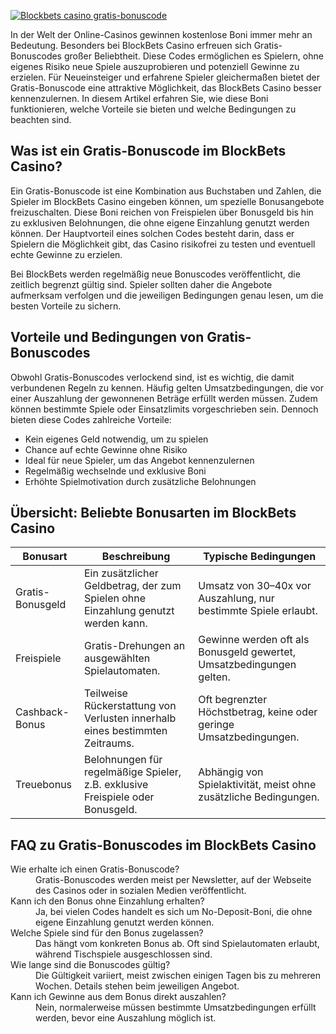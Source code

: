 [![Blockbets casino gratis-bonuscode](https://123-caf.pages.dev/gitsignup.png)](https://vrmoo.ru/Bt82HjjY)

<p>In der Welt der Online-Casinos gewinnen kostenlose Boni immer mehr an Bedeutung. Besonders bei BlockBets Casino erfreuen sich Gratis-Bonuscodes großer Beliebtheit. Diese Codes ermöglichen es Spielern, ohne eigenes Risiko neue Spiele auszuprobieren und potenziell Gewinne zu erzielen. Für Neueinsteiger und erfahrene Spieler gleichermaßen bietet der Gratis-Bonuscode eine attraktive Möglichkeit, das BlockBets Casino besser kennenzulernen. In diesem Artikel erfahren Sie, wie diese Boni funktionieren, welche Vorteile sie bieten und welche Bedingungen zu beachten sind.</p>  <h2>Was ist ein Gratis-Bonuscode im BlockBets Casino?</h2> <p>Ein Gratis-Bonuscode ist eine Kombination aus Buchstaben und Zahlen, die Spieler im BlockBets Casino eingeben können, um spezielle Bonusangebote freizuschalten. Diese Boni reichen von Freispielen über Bonusgeld bis hin zu exklusiven Belohnungen, die ohne eigene Einzahlung genutzt werden können. Der Hauptvorteil eines solchen Codes besteht darin, dass er Spielern die Möglichkeit gibt, das Casino risikofrei zu testen und eventuell echte Gewinne zu erzielen.</p> <p>Bei BlockBets werden regelmäßig neue Bonuscodes veröffentlicht, die zeitlich begrenzt gültig sind. Spieler sollten daher die Angebote aufmerksam verfolgen und die jeweiligen Bedingungen genau lesen, um die besten Vorteile zu sichern.</p>  <h2>Vorteile und Bedingungen von Gratis-Bonuscodes</h2> <p>Obwohl Gratis-Bonuscodes verlockend sind, ist es wichtig, die damit verbundenen Regeln zu kennen. Häufig gelten Umsatzbedingungen, die vor einer Auszahlung der gewonnenen Beträge erfüllt werden müssen. Zudem können bestimmte Spiele oder Einsatzlimits vorgeschrieben sein. Dennoch bieten diese Codes zahlreiche Vorteile:</p> <ul>   <li>Kein eigenes Geld notwendig, um zu spielen</li>   <li>Chance auf echte Gewinne ohne Risiko</li>   <li>Ideal für neue Spieler, um das Angebot kennenzulernen</li>   <li>Regelmäßig wechselnde und exklusive Boni</li>   <li>Erhöhte Spielmotivation durch zusätzliche Belohnungen</li> </ul>  <h2>Übersicht: Beliebte Bonusarten im BlockBets Casino</h2> <table>   <thead>     <tr>       <th>Bonusart</th>       <th>Beschreibung</th>       <th>Typische Bedingungen</th>     </tr>   </thead>   <tbody>     <tr>       <td>Gratis-Bonusgeld</td>       <td>Ein zusätzlicher Geldbetrag, der zum Spielen ohne Einzahlung genutzt werden kann.</td>       <td>Umsatz von 30–40x vor Auszahlung, nur bestimmte Spiele erlaubt.</td>     </tr>     <tr>       <td>Freispiele</td>       <td>Gratis-Drehungen an ausgewählten Spielautomaten.</td>       <td>Gewinne werden oft als Bonusgeld gewertet, Umsatzbedingungen gelten.</td>     </tr>     <tr>       <td>Cashback-Bonus</td>       <td>Teilweise Rückerstattung von Verlusten innerhalb eines bestimmten Zeitraums.</td>       <td>Oft begrenzter Höchstbetrag, keine oder geringe Umsatzbedingungen.</td>     </tr>     <tr>       <td>Treuebonus</td>       <td>Belohnungen für regelmäßige Spieler, z.B. exklusive Freispiele oder Bonusgeld.</td>       <td>Abhängig von Spielaktivität, meist ohne zusätzliche Bedingungen.</td>     </tr>   </tbody> </table>  <h2>FAQ zu Gratis-Bonuscodes im BlockBets Casino</h2> <dl>   <dt>Wie erhalte ich einen Gratis-Bonuscode?</dt>   <dd>Gratis-Bonuscodes werden meist per Newsletter, auf der Webseite des Casinos oder in sozialen Medien veröffentlicht.</dd>    <dt>Kann ich den Bonus ohne Einzahlung erhalten?</dt>   <dd>Ja, bei vielen Codes handelt es sich um No-Deposit-Boni, die ohne eigene Einzahlung genutzt werden können.</dd>    <dt>Welche Spiele sind für den Bonus zugelassen?</dt>   <dd>Das hängt vom konkreten Bonus ab. Oft sind Spielautomaten erlaubt, während Tischspiele ausgeschlossen sind.</dd>    <dt>Wie lange sind die Bonuscodes gültig?</dt>   <dd>Die Gültigkeit variiert, meist zwischen einigen Tagen bis zu mehreren Wochen. Details stehen beim jeweiligen Angebot.</dd>    <dt>Kann ich Gewinne aus dem Bonus direkt auszahlen?</dt>   <dd>Nein, normalerweise müssen bestimmte Umsatzbedingungen erfüllt werden, bevor eine Auszahlung möglich ist.</dd> </dl>
